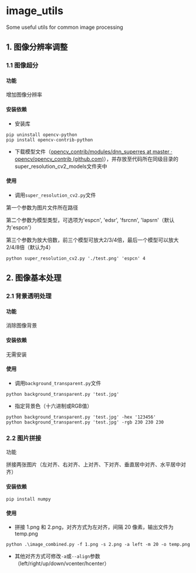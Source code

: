 # image_utils
Some useful utils for common image processing

## 1. 图像分辨率调整

### 1.1 图像超分

#### 功能

增加图像分辨率

#### 安装依赖

- 安装库

```shell
pip uninstall opencv-python
pip install opencv-contrib-python
```

- 下载模型文件（[opencv_contrib/modules/dnn_superres at master · opencv/opencv_contrib (github.com)](https://github.com/opencv/opencv_contrib/tree/master/modules/dnn_superres)），并存放至代码所在同级目录的super_resolution_cv2_models文件夹中

#### 使用

- 调用`super_resolution_cv2.py`文件

第一个参数为图片文件所在路径

第二个参数为模型类型，可选项为'espcn', 'edsr', 'fsrcnn', 'lapsrn'（默认为'espcn'）

第三个参数为放大倍数，前三个模型可放大2/3/4倍，最后一个模型可以放大2/4/8倍（默认为4）

```shell
python super_resolution_cv2.py './test.png' 'espcn' 4
```



## 2. 图像基本处理

### 2.1 背景透明处理

#### 功能

消除图像背景

#### 安装依赖

无需安装

#### 使用

- 调用`background_transparent.py`文件

```shell
python background_transparent.py 'test.jpg'
```

- 指定背景色（十六进制或RGB值）

```shell
python background_transparent.py 'test.jpg' -hex '123456'
python background_transparent.py 'test.jpg' -rgb 230 230 230
```



### 2.2 图片拼接

功能

拼接两张图片（左对齐、右对齐、上对齐、下对齐、垂直居中对齐、水平居中对齐）

#### 安装依赖

```shell
pip install numpy
```

#### 使用

- 拼接 1.png 和 2.png，对齐方式为左对齐，间隔 20 像素，输出文件为 temp.png

```shell
python .\image_combined.py -f 1.png -s 2.png -a left -m 20 -o temp.png
```

- 其他对齐方式可修改`-a`或`--align`参数（left/right/up/down/vcenter/hcenter）

